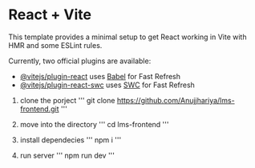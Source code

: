 # React + Vite

This template provides a minimal setup to get React working in Vite with HMR and some ESLint rules.

Currently, two official plugins are available:

- [@vitejs/plugin-react](https://github.com/vitejs/vite-plugin-react/blob/main/packages/plugin-react/README.md) uses [Babel](https://babeljs.io/) for Fast Refresh
- [@vitejs/plugin-react-swc](https://github.com/vitejs/vite-plugin-react-swc) uses [SWC](https://swc.rs/) for Fast Refresh


1. clone the porject
'''
git clone https://github.com/Anujjhariya/lms-frontend.git
'''

2. move into the directory
'''
cd lms-frontend
'''
3. install dependecies
'''
npm i
'''

4. run server
'''
npm run dev
'''